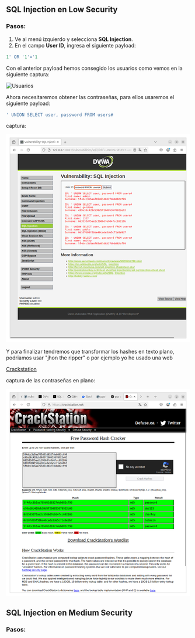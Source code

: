 ## SQL Injection en **Low** Security

### Pasos:

1. Ve al menú izquierdo y selecciona **SQL Injection**.
2. En el campo **User ID**, ingresa el siguiente payload:

```sql
1' OR '1'='1
```

Con el anterior payload hemos consegido los usuarios como vemos en la siguiente captura:

![Usuarios](./Usuarios.png)

Ahora necesitaremos obtener las contraseñas, para ellos usaremos el siguiente payload:

```sql
' UNION SELECT user, password FROM users#
```
captura:

![Contraseñas](./Contraseñas.png)

Y para finalizar tendremos que transformar los hashes en texto plano, podriamos usar "jhon the ripper" o por ejemplo yo he usado una web 

[Crackstation](https://crackstation.net/)

captura de las contraseñas en plano:

![Contraseñas en plano](./Contraseñas_en_plano.png)

## SQL Injection en **Medium** Security

### Pasos:
